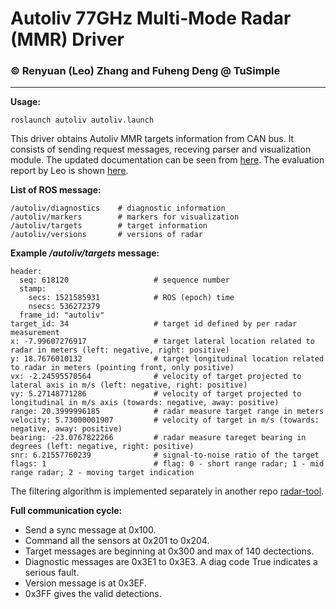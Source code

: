 # Autoliv 77GHz Multi-Mode Radar (MMR) Driver
### &copy; Renyuan (Leo) Zhang and Fuheng Deng @ TuSimple

***
__Usage:__
```
roslaunch autoliv autoliv.launch
```

This driver obtains Autoliv MMR targets information from CAN bus. It consists of sending request messages, receving parser and visualization module. The updated documentation can be seen from [here](https://drive.google.com/file/d/1zfzqNDH9UyX53ZeJzj3LbW7oD1lHy9ad/view?usp=sharing). The evaluation report by Leo is shown [here](https://docs.google.com/document/d/1M_NcZc1VBaWdLAGSzmukq5m5ttpycX54jE2wl7v1Ylg/edit?usp=sharing).

__List of ROS message:__
```
/autoliv/diagnostics    # diagnostic information
/autoliv/markers        # markers for visualization
/autoliv/targets        # target information
/autoliv/versions       # versions of radar

```

__Example */autoliv/targets* message:__
```
header: 
  seq: 618120                   # sequence number
  stamp: 
    secs: 1521585931            # ROS (epoch) time
    nsecs: 536272379
  frame_id: "autoliv"
target_id: 34                   # target id defined by per radar measurement
x: -7.99607276917               # target lateral location related to radar in meters (left: negative, right: positive)
y: 18.7676010132                # target longitudinal location related to radar in meters (pointing front, only positive)
vx: -2.24595570564              # velocity of target projected to lateral axis in m/s (left: negative, right: positive)
vy: 5.27148771286               # velocity of target projected to longitudinal in m/s axis (towards: negative, away: positive)
range: 20.3999996185            # radar measure target range in meters
velocity: 5.73000001907         # velocity of target in m/s (towards: negative, away: positive)
bearing: -23.0767822266         # radar measure tareget bearing in degrees (left: negative, right: positive)
snr: 6.21557760239              # signal-to-noise ratio of the target
flags: 1                        # flag: 0 - short range radar; 1 - mid range radar; 2 - moving target indication
```

The filtering algorithm is implemented separately in another repo [radar-tool](https://github.com/TuSimple/radar-tool). 

__Full communication cycle:__

+ Send a sync message at 0x100.
+ Command all the sensors at 0x201 to 0x204.
+ Target messages are beginning at 0x300 and max of 140 dectections.
+ Diagnostic messages are 0x3E1 to 0x3E3. A diag code True indicates a serious fault.
+ Version message is at 0x3EF.
+ 0x3FF gives the valid detections.
